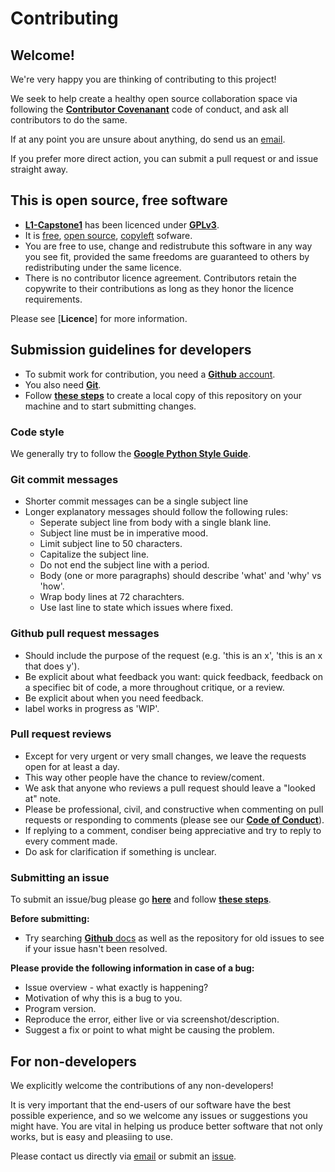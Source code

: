 # Contributing

## Welcome!

We're very happy you are thinking of contributing to this project!

We seek to help create a healthy open source collaboration space via  following the [**Contributor Covenanant**](CODEOFCONDUCT.md#code-of-conduct) code of conduct, 
and ask all contributors to do the same.

If at any point you are unsure about anything, do send us an [email](mailto:anoxicdrollie@gmail.com).

If you prefer more direct action, you can submit a pull request or and issue straight away. 

## This is open source, free software

* [**L1-Capstone1**](https://github.com/JOHN-HENRY-FOSTER/L1-Capstone1) has been licenced under [**GPLv3**](https://www.gnu.org/licenses/gpl-3.0.html).
* It is [free](https://www.gnu.org/philosophy/free-sw.html), [open source](https://opensource.org/osd), [copyleft](https://www.gnu.org/licenses/copyleft.en.html) sofware.
* You are free to use, change and redistrubute this software in any way you see fit, provided the same freedoms are guaranteed to others by redistributing under the same licence.
* There is no contributor licence agreement. Contributors retain the copywrite to their contributions as long as they honor the licence requirements.

Please see [**Licence**] for more information.

## Submission guidelines for developers

* To submit work for contribution, you need a [**Github** account](https://github.com).
* You also need [**Git**](https://docs.github.com/en/github/getting-started-with-github/quickstart/set-up-git).  
* Follow [**these steps**](WORKFLOW.md#contributing-via-the-fork-and-branch-workflow) to create a local copy of this repository on your machine and to start submitting changes. 

### Code style

We generally try to follow the [**Google Python Style Guide**](https://google.github.io/styleguide/pyguide.html#s3-python-style-rules).
	
### Git commit messages

* Shorter commit messages can be a single subject line
* Longer explanatory messages  should follow the following rules:
  * Seperate subject line from body with a single blank line.
  * Subject line must be in imperative mood.
  * Limit subject line to 50 characters.
  * Capitalize the subject line.
  * Do not end the subject line with a period.
  * Body (one or more paragraphs) should describe 'what' and 'why' vs 'how'.
  * Wrap body lines at 72 charachters.
  * Use last line to state which issues where fixed.

### Github pull request messages

* Should include the purpose of the request (e.g. 'this is an x', 'this is an x that does y').
* Be explicit about what feedback you want: 
  quick feedback, feedback on a specifiec bit of code, a more throughout critique, or a review.
* Be explicit about when you need feedback.
* label works in progress as 'WIP'.

### Pull request reviews

* Except for very urgent or very small changes, we leave the requests open for at least a day.
* This way other people have the chance to review/coment. 
* We ask that anyone who reviews a pull request should leave a "looked at" note.
* Please be professional, civil, and constructive when commenting on pull requests or responding to comments (please see our [**Code of Conduct**](CODEOFCONDUCT.md#code-of-conduct)).
* If replying to a comment, condiser being appreciative and try to reply to every comment made. 
* Do ask for clarification if something is unclear.
	
### Submitting an issue

To submit an issue/bug please go [**here**](https://github.com/JOHN-HENRY-FOSTER/L1-Capstone1/issues) and follow [**these steps**](https://docs.github.com/en/issues/tracking-your-work-with-issues/creating-issues).

**Before submitting:**
* Try searching [**Github** docs](https://docs.github.com/en) as well as the repository for old issues to see if your issue hasn't been resolved.

**Please provide the following information in case of a bug:**
* Issue overview - what exactly is happening?
* Motivation of why this is a bug to you.
* Program version.
* Reproduce the error, either live or via screenshot/description.
* Suggest a fix or point to what might be causing the problem.



## For non-developers

We explicitly welcome the contributions of any non-developers!

It is very important that the end-users of our software have the best possible experience, and so we welcome any issues or suggestions you might have. You are vital in helping us produce better software that not only works, but is easy and pleasiing to use. 

Please contact us directly via [email](mailto:anoxicdrollie@gmail.com) or submit an [issue](https://github.com/JOHN-HENRY-FOSTER/L2-Capstone1/issues).
